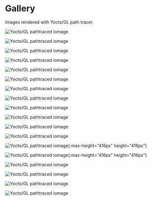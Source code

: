 # Gallery

Images rendered with Yocto/GL path tracer.

![Yocto/GL pathtraced iomage](images/island.png)

![Yocto/GL pathtraced iomage](images/island-c6.png)

![Yocto/GL pathtraced iomage](images/bistroexterior.png)

![Yocto/GL pathtraced iomage](images/sanmiguel-c1.png)

![Yocto/GL pathtraced iomage](images/sanmiguel-c2.png)

![Yocto/GL pathtraced iomage](images/landscape.png)

![Yocto/GL pathtraced iomage](images/landscape-c3.png)

![Yocto/GL pathtraced iomage](images/bathroom1.png)

![Yocto/GL pathtraced iomage](images/classroom.png)

![Yocto/GL pathtraced iomage](images/kitchen.png)

![Yocto/GL pathtraced iomage](images/breakfastroom.png)

![Yocto/GL pathtraced iomage](images/bistrointerior.png)

![Yocto/GL pathtraced iomage](images/coffee.png){:max-height="416px" height="416px"}

![Yocto/GL pathtraced iomage](images/crown.png){:max-height="416px" height="416px"}

![Yocto/GL pathtraced iomage](images/spaceship.png)

![Yocto/GL pathtraced iomage](images/car2.png)

![Yocto/GL pathtraced iomage](images/rungholt.png)

![Yocto/GL pathtraced iomage](images/vokselia.png)

